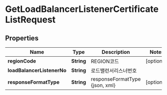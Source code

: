 
# GetLoadBalancerListenerCertificateListRequest

## Properties
Name | Type | Description | Notes
------------ | ------------- | ------------- | -------------
**regionCode** | **String** | REGION코드 |  [optional]
**loadBalancerListenerNo** | **String** | 로드밸런서리스너번호 | 
**responseFormatType** | **String** | responseFormatType {json, xml} |  [optional]




